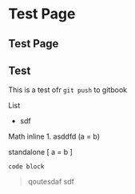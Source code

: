 # Test Page

## Test Page

## Test

This is a test ofr `git push` to gitbook

List

* sdf

Math inline 1. asddfd \(a = b\)

standalone \[ a = b \]

```text
code block
```

> qoutesdaf sdf

